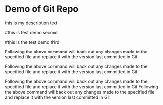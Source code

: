# Demo of Git Repo


this is my description text


#this is test demo second


#this is the test demo third


Following the above command will back out any changes made to the specified file and replace it with the version last committed in Git


Following the above command will back out any changes made to the specified file and replace it with the version last committed in Git


Following the above command will back out any changes made to the specified file and replace it with the version last committed in Git
Following the above command will back out any changes made to the specified file and replace it with the version last committed in Git
